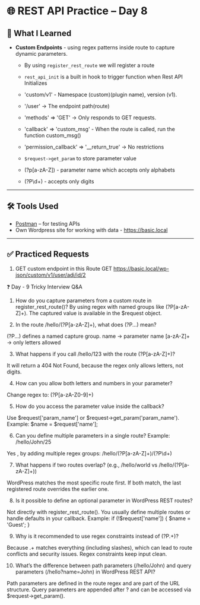 # 🌐 REST API Practice – Day 8

## 📘 What I Learned


- **Custom Endpoints** - using regex patterns inside route to capture dynamic parameters.
  - By using `register_rest_route` we will register a route
  - `rest_api_init` is a built in hook to trigger function when Rest API Initializes

  - 'custom/v1' - Namespace (custom)(plugin name), version (v1).
  - '/user' → The endpoint path(route)
  - 'methods' => 'GET' → Only responds to GET requests.
  - 'callback' => 'custom_msg' - When the route is called, run the function custom_msg()
  - 'permission_callback' => '__return_true' → No restrictions 
  
  - `$request->get_param` to store parameter value 
  - (?p<name>[a-zA-Z]) - parameter name which accepts only alphabets
  - (?P<id>\d+) - accepts only digits
---

## 🛠 Tools Used

- [Postman](https://www.postman.com/) – for testing APIs  
- Own Wordpress site for working with data - https://basic.local

---

## ✅ Practiced Requests

1. GET custom endpoint in this Route
GET https://basic.local/wp-json/custom/v1/user/adi/id/2




❓ Day - 9 Tricky Interview Q&A

1. How do you capture parameters from a custom route in register_rest_route()?
By using regex with named groups like (?P<name>[a-zA-Z]+). The captured value is available in the $request object.


2. In the route /hello/(?P<name>[a-zA-Z]+), what does (?P<name>...) mean?

(?P<name>...) defines a named capture group.
name → parameter name
[a-zA-Z]+ → only letters allowed


3. What happens if you call /hello/123 with the route (?P<name>[a-zA-Z]+)?

It will return a 404 Not Found, because the regex only allows letters, not digits.


4. How can you allow both letters and numbers in your parameter?

Change regex to:
(?P<name>[a-zA-Z0-9]+)


5. How do you access the parameter value inside the callback?

Use $request['param_name'] or $request->get_param('param_name'). Example:
$name = $request['name'];


6. Can you define multiple parameters in a single route? Example: /hello/John/25

Yes , by adding multiple regex groups:
/hello/(?P<name>[a-zA-Z]+)/(?P<age>\d+)


7. What happens if two routes overlap? (e.g., /hello/world vs /hello/(?P<name>[a-zA-Z]+))

WordPress matches the most specific route first. If both match, the last registered route overrides the earlier one.


8. Is it possible to define an optional parameter in WordPress REST routes?

Not directly with register_rest_route(). You usually define multiple routes or handle defaults in your callback. Example:
if (!$request['name']) { $name = 'Guest'; }


9. Why is it recommended to use regex constraints instead of (?P<name>.+)?

Because .+ matches everything (including slashes), which can lead to route conflicts and security issues. Regex constraints keep input clean.


10. What’s the difference between path parameters (/hello/John) and query parameters (/hello?name=John) in WordPress REST API?

Path parameters are defined in the route regex and are part of the URL structure.
Query parameters are appended after ? and can be accessed via $request->get_param().